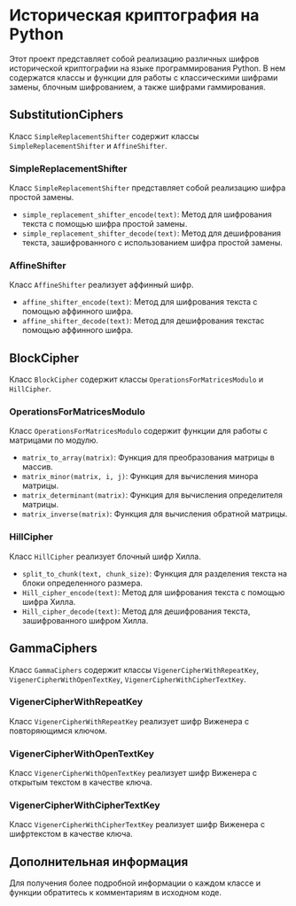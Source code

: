# Историческая криптография на Python

Этот проект представляет собой реализацию различных шифров исторической криптографии на языке программирования Python. В нем содержатся классы и функции для работы с классическими шифрами замены, блочным шифрованием, а также шифрами гаммирования.


## SubstitutionCiphers
Класс `SimpleReplacementShifter` содержит классы `SimpleReplacementShifter` и `AffineShifter`.


### SimpleReplacementShifter
Класс `SimpleReplacementShifter` представляет собой реализацию шифра простой замены.

- `simple_replacement_shifter_encode(text)`: Метод для шифрования текста с помощью шифра простой замены.
- `simple_replacement_shifter_decode(text)`: Метод для дешифрования текста, зашифрованного с использованием шифра простой замены.

### AffineShifter
Класс `AffineShifter` реализует аффинный шифр.

- `affine_shifter_encode(text)`: Метод для шифрования текста с помощью  аффинного шифра.
- `affine_shifter_decode(text)`: Метод для дешифрования текстас помощью  аффинного шифра.


## BlockCipher
Класс `BlockCipher` содержит классы `OperationsForMatricesModulo` и `HillCipher`.


### OperationsForMatricesModulo
Класс `OperationsForMatricesModulo` содержит функции для работы с матрицами по модулю.

- `matrix_to_array(matrix)`: Функция для преобразования матрицы в массив.
- `matrix_minor(matrix, i, j)`: Функция для вычисления минора матрицы.
- `matrix_determinant(matrix)`: Функция для вычисления определителя матрицы.
- `matrix_inverse(matrix)`: Функция для вычисления обратной матрицы.

### HillCipher
Класс `HillCipher` реализует блочный шифр Хилла.

- `split_to_chunk(text, chunk_size)`: Функция для разделения текста на блоки определенного размера.
- `Hill_cipher_encode(text)`: Метод для шифрования текста с помощью шифра Хилла.
- `Hill_cipher_decode(text)`: Метод для дешифрования текста, зашифрованного шифром Хилла.


## GammaCiphers
Класс `GammaCiphers` содержит классы `VigenerCipherWithRepeatKey`, `VigenerCipherWithOpenTextKey`, `VigenerCipherWithCipherTextKey`.


### VigenerCipherWithRepeatKey
Класс `VigenerCipherWithRepeatKey` реализует шифр Виженера с повторяющимся ключом.

### VigenerCipherWithOpenTextKey
Класс `VigenerCipherWithOpenTextKey` реализует шифр Виженера с открытым текстом в качестве ключа.

### VigenerCipherWithCipherTextKey
Класс `VigenerCipherWithCipherTextKey` реализует шифр Виженера с шифртекстом в качестве ключа.

## Дополнительная информация

Для получения более подробной информации о каждом классе и функции обратитесь к комментариям в исходном коде.

